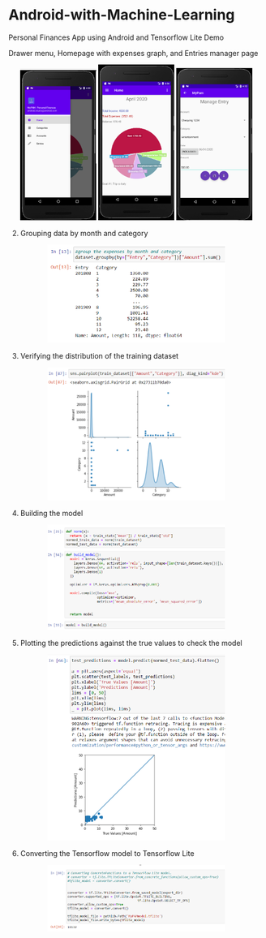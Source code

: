 # Android-with-Machine-Learning
Personal Finances App using Android and Tensorflow Lite
Demo

<p> Drawer menu, Homepage with expenses graph, and Entries manager page </p> 
<p align="center">
  <img src="Menu.png" width="150" heigth="200" title="hover text">
  <img src="Home.png" width="150" heigth="200" title="hover text">
  <img src="Entry1.png" width="150" heigth="200" title="hover text">
</p>
 
2. Grouping data by month and category
<p align="center">
  <img src="Dataset2.png" width="350" heigth="200" title="hover text">   
</p>

3. Verifying the distribution of the training dataset
<p align="center">
  <img src="Dataset3.png" width="350" heigth="200" title="hover text">   
</p>

4. Building the model
<p align="center">
  <img src="Dataset4.png" width="350" heigth="200" title="hover text">   
</p>

5. Plotting the predictions against the true values to check the model
<p align="center">
  <img src="Dataset5.png" width="350" heigth="200" title="hover text">   
</p>

6. Converting the Tensorflow model to Tensorflow Lite
<p align="center">
  <img src="Dataset6.png" width="350" heigth="200" title="hover text">   
</p>
